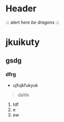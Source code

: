 <!-- TITLE: Test -->
<!-- SUBTITLE: A quick summary of Test -->

# Header

::: alert
*here be dragons*
:::
# jkuikuty
## gsdg
### dfrg
* ujfujkfukyuk 


> daltle 



1. tdf
2. e
3. ew


